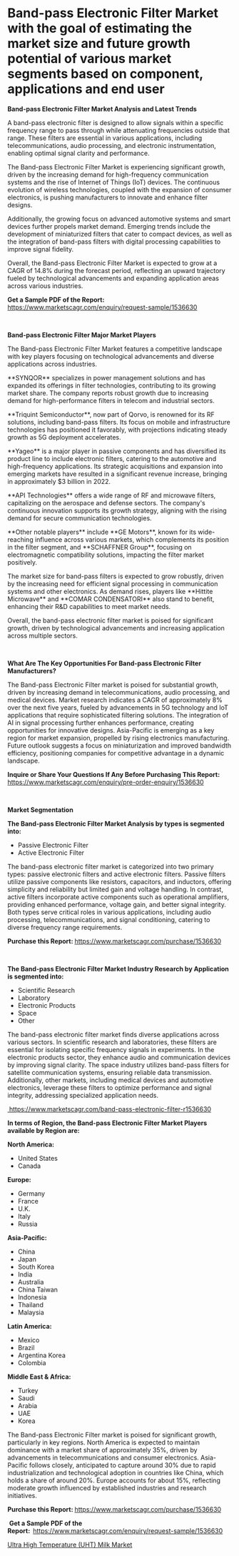 <p><h1>Band-pass Electronic Filter Market with the goal of estimating the market size and future growth potential of various market segments based on component, applications and end user</h1></p><p><strong>Band-pass Electronic Filter Market Analysis and Latest Trends</strong></p>
<p><p>A band-pass electronic filter is designed to allow signals within a specific frequency range to pass through while attenuating frequencies outside that range. These filters are essential in various applications, including telecommunications, audio processing, and electronic instrumentation, enabling optimal signal clarity and performance. </p><p>The Band-pass Electronic Filter Market is experiencing significant growth, driven by the increasing demand for high-frequency communication systems and the rise of Internet of Things (IoT) devices. The continuous evolution of wireless technologies, coupled with the expansion of consumer electronics, is pushing manufacturers to innovate and enhance filter designs. </p><p>Additionally, the growing focus on advanced automotive systems and smart devices further propels market demand. Emerging trends include the development of miniaturized filters that cater to compact devices, as well as the integration of band-pass filters with digital processing capabilities to improve signal fidelity. </p><p>Overall, the Band-pass Electronic Filter Market is expected to grow at a CAGR of 14.8% during the forecast period, reflecting an upward trajectory fueled by technological advancements and expanding application areas across various industries.</p></p>
<p><strong>Get a Sample PDF of the Report:&nbsp;</strong> <a href="https://www.marketscagr.com/enquiry/request-sample/1536630?utm_campaign=2482&utm_medium=2&utm_source=Github&utm_content=ia&utm_term=24032025&utm_id=band-pass-electronic-filter">https://www.marketscagr.com/enquiry/request-sample/1536630</a></p>
<p>&nbsp;</p>
<p><strong>Band-pass Electronic Filter Major Market Players</strong></p>
<p><p>The Band-pass Electronic Filter Market features a competitive landscape with key players focusing on technological advancements and diverse applications across industries. </p><p>**SYNQOR** specializes in power management solutions and has expanded its offerings in filter technologies, contributing to its growing market share. The company reports robust growth due to increasing demand for high-performance filters in telecom and industrial sectors.</p><p>**Triquint Semiconductor**, now part of Qorvo, is renowned for its RF solutions, including band-pass filters. Its focus on mobile and infrastructure technologies has positioned it favorably, with projections indicating steady growth as 5G deployment accelerates.</p><p>**Yageo** is a major player in passive components and has diversified its product line to include electronic filters, catering to the automotive and high-frequency applications. Its strategic acquisitions and expansion into emerging markets have resulted in a significant revenue increase, bringing in approximately $3 billion in 2022.</p><p>**API Technologies** offers a wide range of RF and microwave filters, capitalizing on the aerospace and defense sectors. The company's continuous innovation supports its growth strategy, aligning with the rising demand for secure communication technologies.</p><p>**Other notable players** include **GE Motors**, known for its wide-reaching influence across various markets, which complements its position in the filter segment, and **SCHAFFNER Group**, focusing on electromagnetic compatibility solutions, impacting the filter market positively. </p><p>The market size for band-pass filters is expected to grow robustly, driven by the increasing need for efficient signal processing in communication systems and other electronics. As demand rises, players like **Hittite Microwave** and **COMAR CONDENSATORI** also stand to benefit, enhancing their R&D capabilities to meet market needs.</p><p>Overall, the band-pass electronic filter market is poised for significant growth, driven by technological advancements and increasing application across multiple sectors.</p></p>
<p>&nbsp;</p>
<p><strong>What Are The Key Opportunities For Band-pass Electronic Filter Manufacturers?</strong></p>
<p><p>The Band-pass Electronic Filter market is poised for substantial growth, driven by increasing demand in telecommunications, audio processing, and medical devices. Market research indicates a CAGR of approximately 8% over the next five years, fueled by advancements in 5G technology and IoT applications that require sophisticated filtering solutions. The integration of AI in signal processing further enhances performance, creating opportunities for innovative designs. Asia-Pacific is emerging as a key region for market expansion, propelled by rising electronics manufacturing. Future outlook suggests a focus on miniaturization and improved bandwidth efficiency, positioning companies for competitive advantage in a dynamic landscape.</p></p>
<p><strong>Inquire or Share Your Questions If Any Before Purchasing This Report:</strong> <a href="https://www.marketscagr.com/enquiry/pre-order-enquiry/1536630?utm_campaign=2482&utm_medium=2&utm_source=Github&utm_content=ia&utm_term=24032025&utm_id=band-pass-electronic-filter">https://www.marketscagr.com/enquiry/pre-order-enquiry/1536630</a></p>
<p>&nbsp;</p>
<p><strong>Market Segmentation</strong></p>
<p><strong>The Band-pass Electronic Filter Market Analysis by types is segmented into:</strong></p>
<p><ul><li>Passive Electronic Filter</li><li>Active Electronic Filter</li></ul></p>
<p><p>The band-pass electronic filter market is categorized into two primary types: passive electronic filters and active electronic filters. Passive filters utilize passive components like resistors, capacitors, and inductors, offering simplicity and reliability but limited gain and voltage handling. In contrast, active filters incorporate active components such as operational amplifiers, providing enhanced performance, voltage gain, and better signal integrity. Both types serve critical roles in various applications, including audio processing, telecommunications, and signal conditioning, catering to diverse frequency range requirements.</p></p>
<p><strong>Purchase this Report:&nbsp;</strong><a href="https://www.marketscagr.com/purchase/1536630?utm_campaign=2482&utm_medium=2&utm_source=Github&utm_content=ia&utm_term=24032025&utm_id=band-pass-electronic-filter">https://www.marketscagr.com/purchase/1536630</a></p>
<p>&nbsp;</p>
<p><strong>The Band-pass Electronic Filter Market Industry Research by Application is segmented into:</strong></p>
<p><ul><li>Scientific Research</li><li>Laboratory</li><li>Electronic Products</li><li>Space</li><li>Other</li></ul></p>
<p><p>The band-pass electronic filter market finds diverse applications across various sectors. In scientific research and laboratories, these filters are essential for isolating specific frequency signals in experiments. In the electronic products sector, they enhance audio and communication devices by improving signal clarity. The space industry utilizes band-pass filters for satellite communication systems, ensuring reliable data transmission. Additionally, other markets, including medical devices and automotive electronics, leverage these filters to optimize performance and signal integrity, addressing specialized application needs.</p></p>
<p><a href="https://www.marketscagr.com/band-pass-electronic-filter-r1536630?utm_campaign=2482&utm_medium=2&utm_source=Github&utm_content=ia&utm_term=24032025&utm_id=band-pass-electronic-filter">&nbsp;https://www.marketscagr.com/band-pass-electronic-filter-r1536630</a></p>
<p><strong>In terms of Region, the Band-pass Electronic Filter Market Players available by Region are:</strong></p>
<p>
    <p> <strong> North America: </strong>
        <ul>
            <li>United States</li>
            <li>Canada</li>
        </ul>
        </p> 
    <p> <strong> Europe: </strong>
        <ul>
            <li>Germany</li>
            <li>France</li>
            <li>U.K.</li>
            <li>Italy</li>
            <li>Russia</li>
        </ul>
        </p> 
    <p> <strong> Asia-Pacific: </strong>
        <ul>
            <li>China</li>
            <li>Japan</li>
            <li>South Korea</li>
            <li>India</li>
            <li>Australia</li>
            <li>China Taiwan</li>
            <li>Indonesia</li>
            <li>Thailand</li>
            <li>Malaysia</li>
        </ul>
        </p> 
    <p> <strong> Latin America: </strong>
        <ul>
            <li>Mexico</li>
            <li>Brazil</li>
            <li>Argentina Korea</li>
            <li>Colombia</li>
        </ul>
        </p> 
    <p> <strong> Middle East & Africa: </strong>
        <ul>
            <li>Turkey</li>
            <li>Saudi</li>
            <li>Arabia</li>
            <li>UAE</li>
            <li>Korea</li>
        </ul>
    </p>
    </p>
<p><p>The Band-pass Electronic Filter market is poised for significant growth, particularly in key regions. North America is expected to maintain dominance with a market share of approximately 35%, driven by advancements in telecommunications and consumer electronics. Asia-Pacific follows closely, anticipated to capture around 30% due to rapid industrialization and technological adoption in countries like China, which holds a share of around 20%. Europe accounts for about 15%, reflecting moderate growth influenced by established industries and research initiatives.</p></p>
<p><strong>Purchase this Report: </strong><a href="https://www.marketscagr.com/purchase/1536630?utm_campaign=2482&utm_medium=2&utm_source=Github&utm_content=ia&utm_term=24032025&utm_id=band-pass-electronic-filter">https://www.marketscagr.com/purchase/1536630</a></p>
<p>&nbsp;<strong>Get a Sample PDF of the Report:&nbsp;&nbsp;</strong><a href="https://www.marketscagr.com/enquiry/request-sample/1536630?utm_campaign=2482&utm_medium=2&utm_source=Github&utm_content=ia&utm_term=24032025&utm_id=band-pass-electronic-filter">https://www.marketscagr.com/enquiry/request-sample/1536630</a></p>
<p><strong></strong></p>
<p><p><a href="https://github.com/akaalahk/Market-Research-Report-List-1/blob/main/ultra-high-temperature-uht-milk-market.md?utm_campaign=2482&utm_medium=2&utm_source=Github&utm_content=ia&utm_term=24032025&utm_id=band-pass-electronic-filter">Ultra High Temperature (UHT) Milk Market</a></p></p>